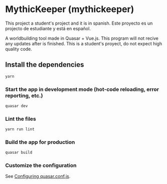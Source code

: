 # MythicKeeper (mythickeeper)

This project a student's project and it is in spanish. Este proyecto es un projecto de estudiante y está en español.

A worldbuilding tool made in Quasar + Vue.js. This program will not recive any updates after is finished. This is a student's proyect, do not expect high quality code.

## Install the dependencies

```bash
yarn
```

### Start the app in development mode (hot-code reloading, error reporting, etc.)

```bash
quasar dev
```

### Lint the files

```bash
yarn run lint
```

### Build the app for production

```bash
quasar build
```

### Customize the configuration

See [Configuring quasar.conf.js](https://v1.quasar.dev/quasar-cli/quasar-conf-js).
